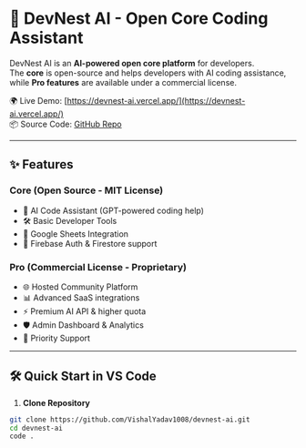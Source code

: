 # 🚀 DevNest AI - Open Core Coding Assistant

DevNest AI is an **AI-powered open core platform** for developers.  
The **core** is open-source and helps developers with AI coding assistance,  
while **Pro features** are available under a commercial license.

🌍 Live Demo: [https://devnest-ai.vercel.app/](https://devnest-ai.vercel.app/)  
📦 Source Code: [GitHub Repo](https://github.com/VishalYadav1008/devnest-ai)  

---

## ✨ Features

### Core (Open Source - MIT License)
- 🤖 AI Code Assistant (GPT-powered coding help)
- 🛠️ Basic Developer Tools
- 📂 Google Sheets Integration
- 🔑 Firebase Auth & Firestore support

### Pro (Commercial License - Proprietary)
- 🌐 Hosted Community Platform
- 📊 Advanced SaaS integrations
- ⚡ Premium AI API & higher quota
- 🛡️ Admin Dashboard & Analytics
- 🎯 Priority Support

---

## 🛠 Quick Start in VS Code

1. **Clone Repository**
```bash
git clone https://github.com/VishalYadav1008/devnest-ai.git
cd devnest-ai
code .
